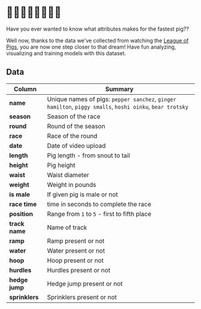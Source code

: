 # 🥇🏁🐖🐖🐖🐖🐖💨
Have you ever wanted to know what attributes makes for the fastest pig??

Well now, thanks to the data we've collected from watching the [League of Pigs](https://www.youtube.com/@LeagueofPigs), you are now one step closer to that dream! Have fun analyzing, visualizing and training models with this dataset.

## Data
| Column       | Summary                            |
|--------------|------------------------------------|
| **name**     | Unique names of pigs: `pepper sanchez`, `ginger hamilton`, `piggy smalls`, `hoshi oinku`, `bear trotsky` |
| **season**   | Season of the race    |
| **round**    | Round of the season     |
| **race**     | Race of the round     |
| **date**     | Date of video upload |
| **length**   | Pig length - from snout to tail             |
| **height**   | Pig height             |
| **waist**    | Waist diameter             |
| **weight**   | Weight in pounds             |
| **is male**  | If given pig is male or not |
| **race time**| time in seconds to complete the race       |
| **position** | Range from `1` to `5` - first to fifth place              |
| **track name**| Name of track |
| **ramp**     | Ramp present or not                  |
| **water**    | Water present or not      |
| **hoop**     | Hoop present or not                  |
| **hurdles**  | Hurdles present or not                |
| **hedge jump**| Hedge jump present or not           |
| **sprinklers**| Sprinklers present or not            |